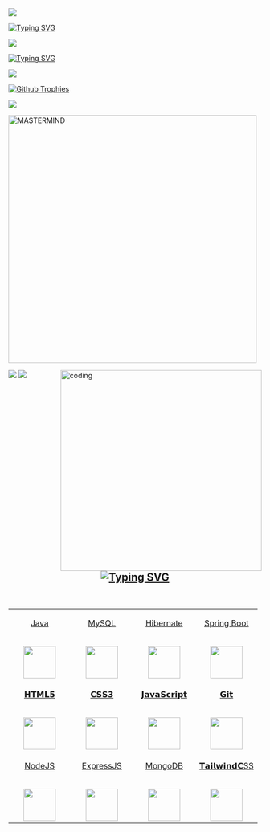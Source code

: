 <img src="https://user-images.githubusercontent.com/73097560/115834477-dbab4500-a447-11eb-908a-139a6edaec5c.gif">


[![Typing SVG](https://readme-typing-svg.demolab.com?font=Fira+Code&weight=500&size=35&pause=1000&color=19BF1BB4&random=true&width=370&height=80&lines=HI+I'M+NURUZZAMAN)](https://git.io/typing-svg)


<img src="https://user-images.githubusercontent.com/73097560/115834477-dbab4500-a447-11eb-908a-139a6edaec5c.gif">


[![Typing SVG](https://readme-typing-svg.demolab.com?font=Fira+Code&duration=7000&pause=1000&color=FF0000&background=FFFFFF&height=70&lines=ASSALAM+WALAIKUM+WALAIKUM+ASSALAM;WELCOME+TO+MY+NEW+GITHUB+ACCOUNT;AND+PROFILE+THANKS+FOR+YOU)](https://git.io/typing-svg)


<img src="https://user-images.githubusercontent.com/73097560/115834477-dbab4500-a447-11eb-908a-139a6edaec5c.gif">


[![Github Trophies](https://github-profile-trophy.vercel.app/?username=MrMasterOfc&theme=transparent&no-bg=true&margin-w=15&margin-h=10&row=1&column=6&count_private=true)](https://DAXXTEAM.me)


<img src="https://user-images.githubusercontent.com/73097560/115834477-dbab4500-a447-11eb-908a-139a6edaec5c.gif">


<p><img width="494" align="center" src="https://github-readme-stats.vercel.app/api/top-langs?username=MrMasterOfc&show_icons=true&locale=en&layout=compact" alt="MASTERMIND" /></p>


<img src="https://user-images.githubusercontent.com/73097560/115834477-dbab4500-a447-11eb-908a-139a6edaec5c.gif">


<img align="right" alt="coding" width="400" src="https://user-images.githubusercontent.com/55389276/140866485-8fb1c876-9a8f-4d6a-98dc-08c4981eaf70.gif">


<img src="https://user-images.githubusercontent.com/73097560/115834477-dbab4500-a447-11eb-908a-139a6edaec5c.gif">


<h2 align="center" border="0"> <div align="center"> 
  <a href="https://git.io/typing-svg"> 
    <img src="https://readme-typing-svg.demolab.com?font=Ribeye&size=50&pause=1000&color=33ff00&center=true&width=910&height=100&lines=MY-TECH-STACK-+;+" alt="Typing SVG" /> </h2>
    

  <br>

<table align="center">

<tbody>

 <tr valign="top">

<td width="25%" align="center">

<span>Java</span><br><br>

<img height="64px" src="https://cdn.svgporn.com/logos/java.svg">

</td>

<td width="25%" align="center">

<span>MySQL</span><br><br>

<img height="64px" src="https://cdn.svgporn.com/logos/mysql.svg">

</td>

<td width="25%" align="center">

<span>Hibernate</span><br><br>

<img height="64px" src="https://cdn.svgporn.com/logos/hibernate.svg">

</td>

<td width="25%" align="center">

<span>Spring Boot</span><br><br>

<img height="64px" src="https://cdn.svgporn.com/logos/spring.svg">

</td>

</tr>
 
<tr valign="top">

<td width="25%" align="center">

<span>𝗛𝗧𝗠𝗟𝟱</span><br><br>

<img height="64px" src="https://cdn.svgporn.com/logos/html-5.svg">

</td>

<td width="25%" align="center">

<span>𝗖𝗦𝗦𝟯</span><br><br>

<img height="64px" src="https://cdn.svgporn.com/logos/css-3.svg">

</td>

<td width="25%" align="center">

<span>𝗝𝗮𝘃𝗮𝗦𝗰𝗿𝗶𝗽𝘁</span><br><br>

<img height="64px" src="https://cdn.svgporn.com/logos/javascript.svg">

</td>


<td width="25%" align="center">

<span>𝗚𝗶𝘁</span><br><br>

<img height="64px" src="https://cdn.svgporn.com/logos/git-icon.svg">

</td>

</tr>

<tr valign="top">

<td width="25%" align="center">

<span>NodeJS</span><br><br>

<img height="64px" src="https://cdn.svgporn.com/logos/nodejs.svg">

</td>

<td width="25%" align="center">

<span>ExpressJS</span><br><br>

<img height="64px" src="https://cdn.svgporn.com/logos/express.svg">

</td>

<td width="25%" align="center">

<span>MongoDB</span><br><br>

<img height="64px" src="https://cdn.svgporn.com/logos/mongodb.svg">

</td>

<td width="25%" align="center">

<span>𝗧𝗮𝗶𝗹𝘄𝗶𝗻𝗱𝗖SS</span><br><br>

<img height="64px" src="https://cdn.svgporn.com/logos/tailwindcss-icon.svg">

</td>

</tr>

</tbody <img src="https://user-images.githubusercontent.com/73097560/115834477-dbab4500-a447-11eb-908a-139a6edaec5c.gif">
